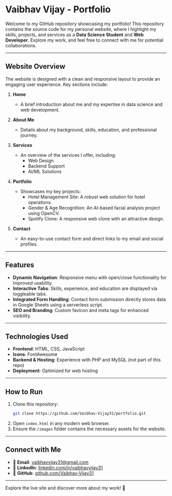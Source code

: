 # Vaibhav Vijay - Portfolio  

Welcome to my GitHub repository showcasing my portfolio! This repository contains the source code for my personal website, where I highlight my skills, projects, and services as a **Data Science Student** and **Web Developer**. Explore my work, and feel free to connect with me for potential collaborations.

---

## Website Overview  

The website is designed with a clean and responsive layout to provide an engaging user experience. Key sections include:  

1. **Home**  
   - A brief introduction about me and my expertise in data science and web development.  

2. **About Me**  
   - Details about my background, skills, education, and professional journey.  

3. **Services**  
   - An overview of the services I offer, including:
     - Web Design  
     - Backend Support  
     - AI/ML Solutions  

4. **Portfolio**  
   - Showcases my key projects:
     - Hotel Management Site: A robust web solution for hotel operations.  
     - Gender & Age Recognition: An AI-based facial analysis project using OpenCV.  
     - Spotify Clone: A responsive web clone with an attractive design.  

5. **Contact**  
   - An easy-to-use contact form and direct links to my email and social profiles.  

---

## Features  

- **Dynamic Navigation**: Responsive menu with open/close functionality for improved usability.  
- **Interactive Tabs**: Skills, experience, and education are displayed via toggleable tabs.  
- **Integrated Form Handling**: Contact form submission directly stores data in Google Sheets using a serverless script.  
- **SEO and Branding**: Custom favicon and meta tags for enhanced visibility.  

---

## Technologies Used  

- **Frontend**: HTML, CSS, JavaScript  
- **Icons**: FontAwesome  
- **Backend & Hosting**: Experience with PHP and MySQL (not part of this repo)  
- **Deployment**: Optimized for web hosting  

---

## How to Run  

1. Clone this repository:  
   ```bash
   git clone https://github.com/Vaibhav-Vijay31/portfolio.git
   ```  
2. Open `index.html` in any modern web browser.  
3. Ensure the `/images` folder contains the necessary assets for the website.  

---

## Connect with Me  

- 📧 **Email**: [vaibhavvijay31@gmail.com](mailto:vaibhavvijay31@gmail.com)  
- 💼 **LinkedIn**: [linkedin.com/in/vaibhavvijay31](https://www.linkedin.com/in/vaibhavvijay31/)  
- 🐙 **GitHub**: [github.com/Vaibhav-Vijay31](https://github.com/Vaibhav-Vijay31)  

---

Explore the live site and discover more about my work! 🎉
